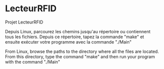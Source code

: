 # LecteurRFID
 Projet LecteurRFID


 Depuis Linux, parcourez les chemins jusqu'au répertoire ou contiennent tous les fichiers.
 Depuis ce répertoire, tapez la commande "make" et ensuite exécuter votre programme avec la commande "./Main"

 From Linux, browse the paths to the directory where all the files are located.
 From this directory, type the command "make" and then run your program with the command "./Main"
